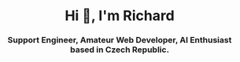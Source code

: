 <h1 align="center">Hi 👋, I'm Richard</h1>
<h3 align="center">Support Engineer, Amateur Web Developer, AI Enthusiast based in Czech Republic.</h3>
